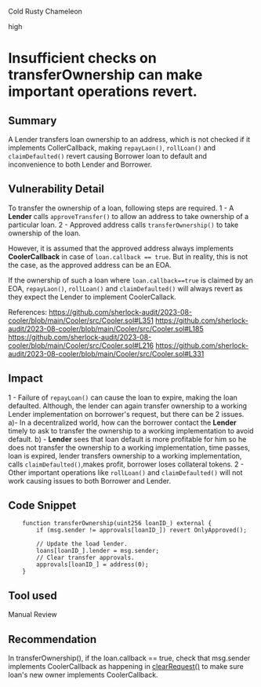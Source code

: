 Cold Rusty Chameleon

high

# Insufficient checks on transferOwnership can make important operations revert.
## Summary
A Lender transfers loan ownership to an address, which is not checked if it implements CollerCallback, making ```repayLaon()```, ```rollLoan()``` and ```claimDefaulted()``` revert causing Borrower loan to default and inconvenience to both Lender and Borrower. 

## Vulnerability Detail
To transfer the ownership of a loan, following steps are required.
1 - A **Lender** calls ```approveTransfer()``` to allow an address to take ownership of a particular loan.
2 - Approved address calls ```transferOwnership()``` to take ownership of the loan.

However, it is assumed that the approved address always implements **CoolerCallback** in case of ```loan.callback == true```. But in reality, this is not the case, as the approved address can be an EOA.

If the ownership of such a loan where ```loan.callback==true``` is claimed by an EOA, ```repayLaon()```, ```rollLoan()``` and ```claimDefaulted()``` will always revert as they expect the Lender to implement CoolerCallack.

References:
https://github.com/sherlock-audit/2023-08-cooler/blob/main/Cooler/src/Cooler.sol#L351
https://github.com/sherlock-audit/2023-08-cooler/blob/main/Cooler/src/Cooler.sol#L185
https://github.com/sherlock-audit/2023-08-cooler/blob/main/Cooler/src/Cooler.sol#L216
https://github.com/sherlock-audit/2023-08-cooler/blob/main/Cooler/src/Cooler.sol#L331

## Impact
1 - Failure of ```repayLoan()``` can cause the loan to expire, making the loan defaulted. Although, the lender can again transfer ownership to a working Lender implementation on borrower's request, but there can be 2 issues.
a)-  In a decentralized world, how can the borrower contact the **Lender** timely to ask to transfer the ownership to a working implementation to avoid default.
b) - **Lender** sees that loan default is more profitable for him so he does not transfer the ownership to a working implementation, time passes, loan is expired, lender transfers ownership to a working implementation, calls ```claimDefaulted()```,makes profit, borrower loses collateral tokens.
2 - Other important operations like ```rollLoan()``` and ```claimDefaulted()``` will not work causing issues to both Borrower and Lender. 

## Code Snippet
```solidity
    function transferOwnership(uint256 loanID_) external {
        if (msg.sender != approvals[loanID_]) revert OnlyApproved();

        // Update the load lender.
        loans[loanID_].lender = msg.sender;
        // Clear transfer approvals.
        approvals[loanID_] = address(0);
    }
```

## Tool used

Manual Review

## Recommendation
In transferOwnership(), if the loan.callback == true, check that msg.sender implements CoolerCallback as happening in [clearRequest()](https://github.com/sherlock-audit/2023-08-cooler/blob/main/Cooler/src/Cooler.sol#L241) to make sure loan's new owner implements CoolerCallback.
